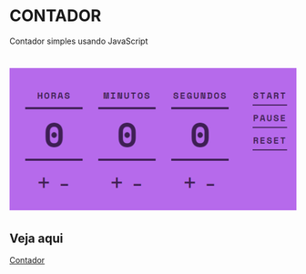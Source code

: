 # CONTADOR
Contador simples usando JavaScript

<h1 aling="center">
    <img alt="contador" title="calculadora" src="./git/contador.PNG"/>
</h1>

## Veja aqui

<a href="https://viteydev.github.io/Contador//">Contador</a>
